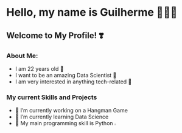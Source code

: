 # Hello, my name is Guilherme 🙋🏻‍♂️
## Welcome to My Profile! ❣️

### **About Me:**
* I am 22 years old 🎂
* I want to be an amazing Data Scientist 🥼
* I am very interested in anything tech-related 🤖

### **My current Skills and Projects**
- 🔭 I’m currently working on a Hangman Game
- 🌱 I’m currently learning Data Science
- 🧠 My main programming skill is Python <img height=3% width=2% src="https://cdn.jsdelivr.net/gh/devicons/devicon@latest/icons/python/python-original.svg" />

  

